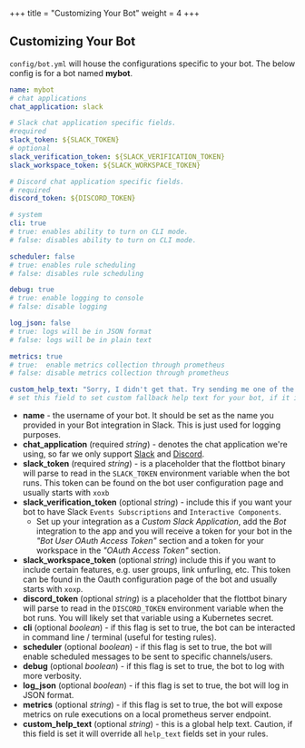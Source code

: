 +++
title = "Customizing Your Bot"
weight = 4
+++

## Customizing Your Bot

`config/bot.yml` will house the configurations specific to your bot. The below config is for a bot named **mybot**.

```yaml
name: mybot
# chat applications
chat_application: slack

# Slack chat application specific fields.
#required
slack_token: ${SLACK_TOKEN}
# optional
slack_verification_token: ${SLACK_VERIFICATION_TOKEN}
slack_workspace_token: ${SLACK_WORKSPACE_TOKEN}

# Discord chat application specific fields.
# required
discord_token: ${DISCORD_TOKEN}

# system
cli: true
# true: enables ability to turn on CLI mode.
# false: disables ability to turn on CLI mode.

scheduler: false
# true: enables rule scheduling
# false: disables rule scheduling

debug: true
# true: enable logging to console
# false: disable logging

log_json: false
# true: logs will be in JSON format
# false: logs will be in plain text

metrics: true
# true:  enable metrics collection through prometheus
# false: disable metrics collection through prometheus

custom_help_text: "Sorry, I didn't get that. Try sending me one of the following commands: \n `cats` \n `today`"
# set this field to set custom fallback help text for your bot, if it is unset it will send a generic help message with rules and their usage.
```

* **name** - the username of your bot. It should be set as the name you provided in your Bot integration in Slack. This is just used for logging purposes.
* **chat_application** (required _string_) - denotes the chat application we're using, so far we only support [Slack](slack.com) and [Discord](https://discordapp.com/).
* **slack_token** (required _string_) - is a placeholder that the flottbot binary will parse to read in the `SLACK_TOKEN` environment variable when the bot runs. This token can be found on the bot user configuration page and usually starts with `xoxb`
* **slack_verification_token** (optional _string_) - include this if you want your bot to have Slack `Events Subscriptions` and `Interactive Components`.
  * Set up your integration as a _Custom Slack Application_, add the _Bot_ integration to the app and you will receive a token for your bot in the _"Bot User OAuth Access Token"_ section and a token for your workspace in the _"OAuth Access Token"_ section.
* **slack_workspace_token** (optional _string_) include this if you want to include certain features, e.g. user groups, link unfurling, etc. This token can be found in the Oauth configuration page of the bot and usually starts with `xoxp`.
* **discord_token** (optional _string_) is a placeholder that the flottbot binary will parse to read in the `DISCORD_TOKEN` environment variable when the bot runs. You will likely set that variable using a Kubernetes secret.
* **cli** (optional _boolean_) - if this flag is set to true, the bot can be interacted in command line / terminal (useful for testing rules).
* **scheduler** (optional _boolean_) - if this flag is set to true, the bot will enable scheduled messages to be sent to specific channels/users.
* **debug** (optional _boolean_) - if this flag is set to true, the bot to log with more verbosity.
* **log_json** (optional _boolean_) - if this flag is set to true, the bot will log in JSON format.
* **metrics** (optional _string_) - if this flag is set to true, the bot will expose metrics on rule executions on a local prometheus server endpoint.
* **custom_help_text** (optional _string_) - this is a global help text. Caution, if this field is set it will override all `help_text` fields set in your rules.
